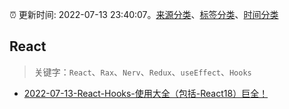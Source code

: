 :alarm_clock: 更新时间: 2022-07-13 23:40:07。[来源分类](../README.md)、[标签分类](../TAGS.md)、[时间分类](../TIMELINE.md)

## React


> 关键字：`React`、`Rax`、`Nerv`、`Redux`、`useEffect`、`Hooks`



- [2022-07-13-React-Hooks-使用大全（包括-React18）巨全！](https://toutiao.io/k/v8fygfd) 